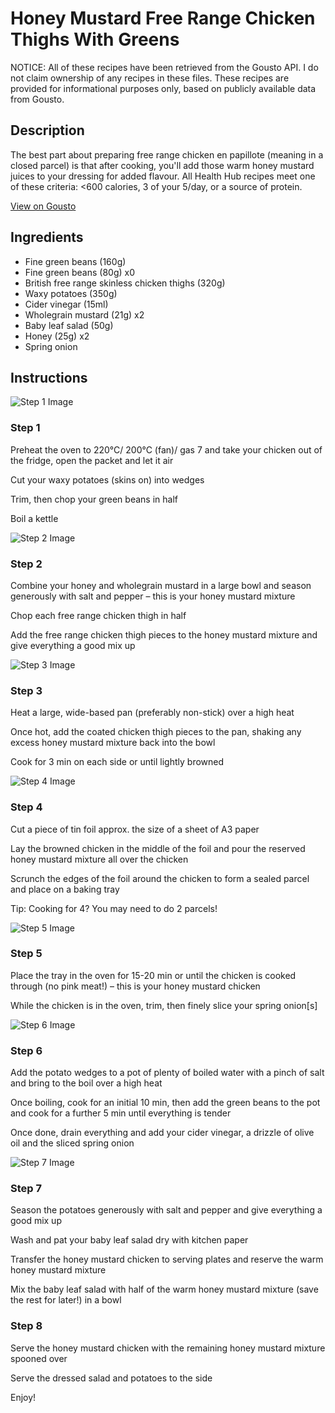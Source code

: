 # Honey Mustard Free Range Chicken Thighs With Greens

NOTICE: All of these recipes have been retrieved from the Gousto API. I do not claim ownership of any recipes in these files. These recipes are provided for informational purposes only, based on publicly available data from Gousto.

## Description

The best part about preparing free range chicken en papillote (meaning in a closed parcel) is that after cooking, you'll add those warm honey mustard juices to your dressing for added flavour. All Health Hub recipes meet one of these criteria: <600 calories, 3 of your 5/day, or a source of protein.

[View on Gousto](https://www.gousto.co.uk/recipes/cookbook/honey-mustard-free-range-chicken-thighs-with-greens)

## Ingredients

- Fine green beans (160g)
- Fine green beans (80g) x0
- British free range skinless chicken thighs (320g)
- Waxy potatoes (350g)
- Cider vinegar (15ml)
- Wholegrain mustard (21g) x2
- Baby leaf salad (50g)
- Honey (25g) x2
- Spring onion

## Instructions

![Step 1 Image](https://production-media.gousto.co.uk/cms/recipe-step-image/step-1-1721231407672-x200.jpg)

### Step 1

Preheat the oven to 220°C/ 200°C (fan)/ gas 7 and take your chicken out of the fridge, open the packet and let it air

Cut your waxy potatoes (skins on) into wedges

Trim, then chop your green beans in half

Boil a kettle

![Step 2 Image](https://production-media.gousto.co.uk/cms/recipe-step-image/step-2-1721231411441-x200.jpg)

### Step 2

Combine your honey and wholegrain mustard in a large bowl and season generously with salt and pepper – this is your honey mustard mixture

Chop each free range chicken thigh in half

Add the free range chicken thigh pieces to the honey mustard mixture and give everything a good mix up

![Step 3 Image](https://production-media.gousto.co.uk/cms/recipe-step-image/step-3-1721231415520-x200.jpg)

### Step 3

Heat a large, wide-based pan (preferably non-stick) over a high heat

Once hot, add the coated chicken thigh pieces to the pan, shaking any excess honey mustard mixture back into the bowl

Cook for 3 min on each side or until lightly browned

![Step 4 Image](https://production-media.gousto.co.uk/cms/recipe-step-image/step-4-1721231420000-x200.jpg)

### Step 4

Cut a piece of tin foil approx. the size of a sheet of A3 paper

Lay the browned chicken in the middle of the foil and pour the reserved honey mustard mixture all over the chicken

Scrunch the edges of the foil around the chicken to form a sealed parcel and place on a baking tray

Tip: Cooking for 4? You may need to do 2 parcels!

![Step 5 Image](https://production-media.gousto.co.uk/cms/recipe-step-image/step-5-1721231423932-x200.jpg)

### Step 5

Place the tray in the oven for 15-20 min or until the chicken is cooked through (no pink meat!) – this is your honey mustard chicken

While the chicken is in the oven, trim, then finely slice your spring onion[s]

![Step 6 Image](https://production-media.gousto.co.uk/cms/recipe-step-image/step-6-1721231427713-x200.jpg)

### Step 6

Add the potato wedges to a pot of plenty of boiled water with a pinch of salt and bring to the boil over a high heat

Once boiling, cook for an initial 10 min, then add the green beans to the pot and cook for a further 5 min until everything is tender

Once done, drain everything and add your cider vinegar, a drizzle of olive oil and the sliced spring onion

![Step 7 Image](https://production-media.gousto.co.uk/cms/recipe-step-image/step-7-1721231431334-x200.jpg)

### Step 7

Season the potatoes generously with salt and pepper and give everything a good mix up

Wash and pat your baby leaf salad dry with kitchen paper

Transfer the honey mustard chicken to serving plates and reserve the warm honey mustard mixture

Mix the baby leaf salad with half of the warm honey mustard mixture (save the rest for later!) in a bowl

### Step 8

Serve the honey mustard chicken with the remaining honey mustard mixture spooned over

Serve the dressed salad and potatoes to the side

Enjoy!


